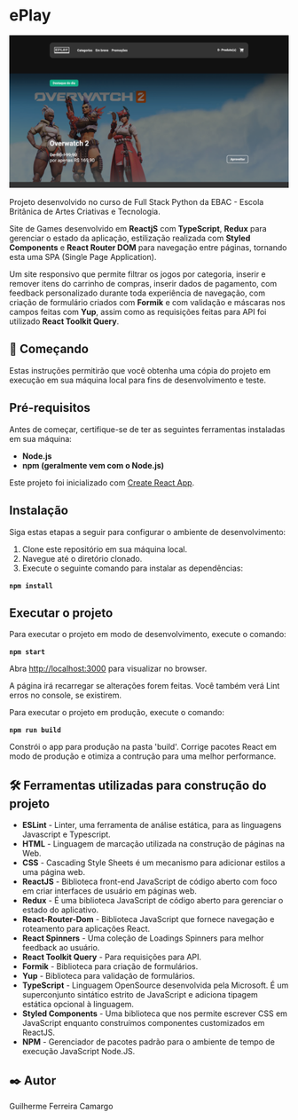 # ePlay

<img src="./public/eplay.png">

Projeto desenvolvido no curso de Full Stack Python da EBAC - Escola Britânica de Artes Criativas e Tecnologia.

Site de Games desenvolvido em **ReactjS** com **TypeScript**, **Redux** para gerenciar o estado da aplicação,
estilização realizada com **Styled Components** e **React Router DOM** para navegação entre páginas, tornando esta
uma SPA (Single Page Application).

Um site responsivo que permite filtrar os jogos por categoria, inserir e remover itens do carrinho de compras, inserir
dados de pagamento, com feedback personalizado durante toda experiência de navegação, com criação de formulário criados
com **Formik** e com validação e máscaras nos campos feitas com **Yup**, assim como as requisições feitas para API foi
utilizado **React Toolkit Query**.

## 🚀 Começando

Estas instruções permitirão que você obtenha uma cópia do projeto em execução em sua máquina local para fins de desenvolvimento e teste.

## Pré-requisitos

Antes de começar, certifique-se de ter as seguintes ferramentas instaladas em sua máquina:

- **Node.js**
- **npm (geralmente vem com o Node.js)**

Este projeto foi inicializado com [Create React App](https://github.com/facebook/create-react-app).

## Instalação

Siga estas etapas a seguir para configurar o ambiente de desenvolvimento:

1. Clone este repositório em sua máquina local.
2. Navegue até o diretório clonado.
3. Execute o seguinte comando para instalar as dependências:

  **``npm install``**

## Executar o projeto

Para executar o projeto em modo de desenvolvimento, execute o comando:

  **``npm start``**

Abra [http://localhost:3000](http://localhost:3000) para visualizar no browser.

A página irá recarregar se alterações forem feitas.
Você também verá Lint erros no console, se existirem.

Para executar o projeto em produção, execute o comando:

  **``npm run build``**

Constrói o app para produção na pasta 'build'.
Corrige pacotes React em modo de produção e otimiza a contrução para uma melhor performance.

## 🛠️ Ferramentas utilizadas para construção do projeto

* **ESLint** - Linter, uma ferramenta de análise estática, para as linguagens Javascript e Typescript.
* **HTML** - Linguagem de marcação utilizada na construção de páginas na Web.
* **CSS** - Cascading Style Sheets é um mecanismo para adicionar estilos a uma página web.
* **ReactJS** - Biblioteca front-end JavaScript de código aberto com foco em criar interfaces de usuário em páginas web.
* **Redux** - É uma biblioteca JavaScript de código aberto para gerenciar o estado do aplicativo.
* **React-Router-Dom** - Biblioteca JavaScript que fornece navegação e roteamento para aplicações React.
* **React Spinners** - Uma coleção de Loadings Spinners para melhor feedback ao usuário.
* **React Toolkit Query** - Para requisições para API.
* **Formik** - Biblioteca para criação de formulários.
* **Yup** - Biblioteca para validação de formulários.
* **TypeScript** - Linguagem OpenSource desenvolvida pela Microsoft. É um superconjunto sintático estrito de JavaScript e adiciona tipagem estática opcional à linguagem.
* **Styled Components** - Uma biblioteca que nos permite escrever CSS em JavaScript enquanto construímos componentes customizados em ReactJS.
* **NPM** - Gerenciador de pacotes padrão para o ambiente de tempo de execução JavaScript Node.JS.

## ✒️ Autor

Guilherme Ferreira Camargo

